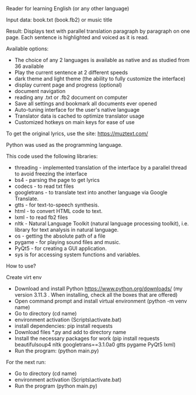 Reader for learning English (or any other language)

Input data: book.txt (book.fb2) or music title

Result: Displays text with parallel translation paragraph by paragraph on one page. Each sentence is highlighted and voiced as it is read.

Available options:

* The choice of any 2 languages is available as native and as studied from 36 available
* Play the current sentence at 2 different speeds
* dark theme and light theme (the ability to fully customize the interface)
* display current page and progress (optional)
* document navigation
* reading any .txt or .fb2 document on computer
* Save all settings and bookmark all documents ever opened
* Auto-tuning interface for the user's native language
* Translator data is cached to optimize translator usage
* Customized hotkeys on main keys for ease of use

To get the original lyrics, use the site: https://muztext.com/

Python was used as the programming language.

This code used the following libraries:
* threading - implemented translation of the interface by a parallel thread to avoid freezing the interface
* bs4 - parsing the page to get lyrics
* codecs - to read txt files
* googletrans - to translate text into another language via Google Translate.
* gtts - for text-to-speech synthesis.
* html - to convert HTML code to text.
* lxml - to read fb2 files
* nltk - Natural Language Toolkit (natural language processing toolkit), i.e. library for text analysis in natural language.
* os - getting the absolute path of a file
* pygame - for playing sound files and music.
* PyQt5 - for creating a GUI application.
* sys is for accessing system functions and variables.

How to use?

Create virt env
* Download and install Python https://www.python.org/downloads/ (my version 3.11.3 . When installing, check all the boxes that are offered)
* Open command prompt and install virtual environment (python -m venv name)
* Go to directory (cd name)
* environment activation (Scripts\activate.bat)
* install dependencies: pip install requests
* Download files *.py and add to directory name
* Install the necessary packages for work (pip install requests beautifulsoup4 nltk googletrans==3.1.0a0 gtts pygame PyQt5 lxml)
* Run the program: (python main.py)

For the next run:
* Go to directory (cd name)
* environment activation (Scripts\activate.bat)
* Run the program (python main.py)
